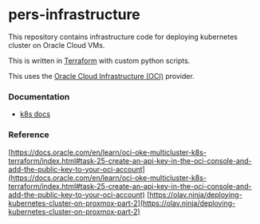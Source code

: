 # pers-infrastructure

This repository contains infrastructure code for deploying kubernetes cluster on Oracle Cloud VMs.

This is written in [Terraform](https://www.terraform.io/) with custom python scripts.

This uses the [Oracle Cloud Infrastructure (OCI)](https://www.oracle.com/cloud/) provider.

### Documentation

- [k8s docs](./docs/k8s.md)

### Reference

[https://docs.oracle.com/en/learn/oci-oke-multicluster-k8s-terraform/index.html#task-25-create-an-api-key-in-the-oci-console-and-add-the-public-key-to-your-oci-account](https://docs.oracle.com/en/learn/oci-oke-multicluster-k8s-terraform/index.html#task-25-create-an-api-key-in-the-oci-console-and-add-the-public-key-to-your-oci-account)
[https://olav.ninja/deploying-kubernetes-cluster-on-proxmox-part-2](https://olav.ninja/deploying-kubernetes-cluster-on-proxmox-part-2)